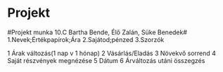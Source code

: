 # Projekt
#Projekt munka 10.C Bartha Bende, Élő Zalán, Süke Benedek#
1.Nevek;Értékpapírok;Ára
2.Sajátod;pénzed
3.Szorzók



1	  Árak változás(1 nap v 1 hónap)
2	  Vásárlás/Eladás
3	  Növekvő sorrend
4	  Saját részvények megnézése
5	  Dátum
6 	Árváltozás utáni összegzés
	
